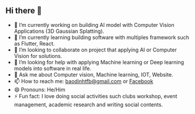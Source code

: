 ## Hi there 👋

<!--
**BAoD1nH/BAoD1nH** is a ✨ _special_ ✨ repository because its `README.md` (this file) appears on your GitHub profile.

Here are some ideas to get you started:

- 🔭 I’m currently working on ...
- 🌱 I’m currently learning ...
- 👯 I’m looking to collaborate on ...
- 🤔 I’m looking for help with ...
- 💬 Ask me about ...
- 📫 How to reach me: ...
- 😄 Pronouns: ...
- ⚡ Fun fact: ...
-->


- 🔭 I’m currently working on building AI model with Computer Vision Applications (3D Gaussian Splatting).
- 🌱 I’m currently learning building software with multiples framework such as Flutter, React.
- 👯 I’m looking to collaborate on project that applying AI or Computer Vision for solutions.
- 🤔 I’m looking for help with applying Machine learning or Deep learning models into software in real life.
- 💬 Ask me about Computer vision, Machine learning, IOT, Website.
- 📫 How to reach me: baodinhtfb@gmail.com or [Facebook](https://www.facebook.com/bao.inh.686879)
- 😄 Pronouns: He/Him
- ⚡ Fun fact: I love doing social activities such clubs workshop, event management, academic research and writing social contents.
